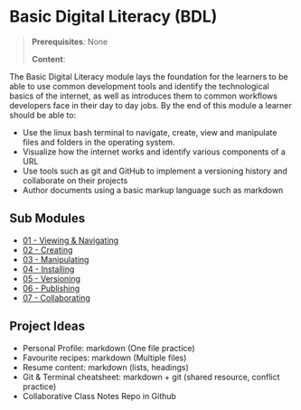 # Basic Digital Literacy (BDL)

> **Prerequisites**: None
>
> **Content**:

The Basic Digital Literacy module lays the foundation for the learners to be able to use common development tools and identify the technological basics of the internet, as well as introduces them to common workflows developers face in their day to day jobs. By the end of this module a learner should be able to:

- Use the linux bash terminal to navigate, create, view and manipulate files and folders in the operating system.
- Visualize how the internet works and identify various components of a URL
- Use tools such as git and GitHub to implement a versioning history and collaborate on their projects
- Author documents using a basic markup language such as markdown

## Sub Modules

- [01 - Viewing & Navigating](./01_Viewing-and-Navigating)
- [02 - Creating](./02_Creating)
- [03 - Manipulating](./03_Manipulating)
- [04 - Installing](./04_Installing)
- [05 - Versioning](./05_Versioning)
- [06 - Publishing](./06_Publishing)
- [07 - Collaborating](./07_Collaborating)

## Project Ideas

- Personal Profile: markdown (One file practice)
- Favourite recipes: markdown (Multiple files)
- Resume content: markdown (lists, headings)
- Git & Terminal cheatsheet: markdown + git (shared resource, conflict practice)
- Collaborative Class Notes Repo in Github
